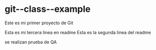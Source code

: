 # git--class--example

Este es mi primer proyecto de Git

Esta es mi tercera linea en readme
Esta es la segunda linea del readme

se realizan prueba de QA